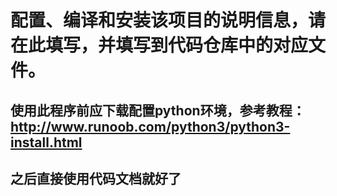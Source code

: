 # 配置、编译和安装该项目的说明信息，请在此填写，并填写到代码仓库中的对应文件。
## 使用此程序前应下载配置python环境，参考教程：http://www.runoob.com/python3/python3-install.html
## 之后直接使用代码文档就好了
